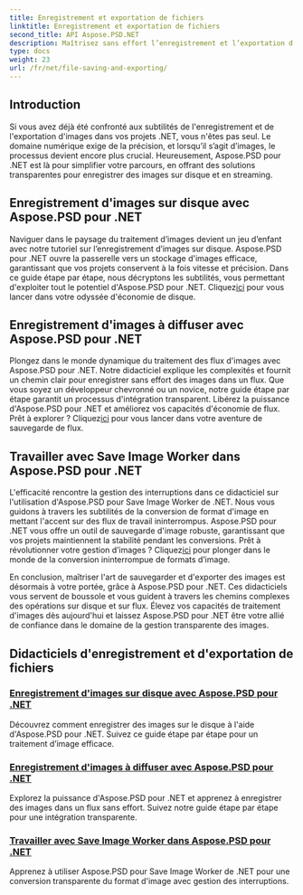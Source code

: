 ```yaml
---
title: Enregistrement et exportation de fichiers
linktitle: Enregistrement et exportation de fichiers
second_title: API Aspose.PSD.NET
description: Maîtrisez sans effort l’enregistrement et l’exportation d’images avec Aspose.PSD pour .NET. Suivez nos didacticiels étape par étape pour des opérations efficaces sur les disques et les flux.
type: docs
weight: 23
url: /fr/net/file-saving-and-exporting/
---
```

## Introduction

Si vous avez déjà été confronté aux subtilités de l'enregistrement et de l'exportation d'images dans vos projets .NET, vous n'êtes pas seul. Le domaine numérique exige de la précision, et lorsqu’il s’agit d’images, le processus devient encore plus crucial. Heureusement, Aspose.PSD pour .NET est là pour simplifier votre parcours, en offrant des solutions transparentes pour enregistrer des images sur disque et en streaming.

## Enregistrement d'images sur disque avec Aspose.PSD pour .NET

 Naviguer dans le paysage du traitement d’images devient un jeu d’enfant avec notre tutoriel sur l’enregistrement d’images sur disque. Aspose.PSD pour .NET ouvre la passerelle vers un stockage d'images efficace, garantissant que vos projets conservent à la fois vitesse et précision. Dans ce guide étape par étape, nous décryptons les subtilités, vous permettant d'exploiter tout le potentiel d'Aspose.PSD pour .NET. Cliquez[ici](./save-images-to-disk/) pour vous lancer dans votre odyssée d'économie de disque.

## Enregistrement d'images à diffuser avec Aspose.PSD pour .NET

Plongez dans le monde dynamique du traitement des flux d'images avec Aspose.PSD pour .NET. Notre didacticiel explique les complexités et fournit un chemin clair pour enregistrer sans effort des images dans un flux. Que vous soyez un développeur chevronné ou un novice, notre guide étape par étape garantit un processus d'intégration transparent. Libérez la puissance d'Aspose.PSD pour .NET et améliorez vos capacités d'économie de flux. Prêt à explorer ? Cliquez[ici](./save-images-to-stream/) pour vous lancer dans votre aventure de sauvegarde de flux.

## Travailler avec Save Image Worker dans Aspose.PSD pour .NET

 L'efficacité rencontre la gestion des interruptions dans ce didacticiel sur l'utilisation d'Aspose.PSD pour Save Image Worker de .NET. Nous vous guidons à travers les subtilités de la conversion de format d'image en mettant l'accent sur des flux de travail ininterrompus. Aspose.PSD pour .NET vous offre un outil de sauvegarde d'image robuste, garantissant que vos projets maintiennent la stabilité pendant les conversions. Prêt à révolutionner votre gestion d’images ? Cliquez[ici](./save-image-worker/) pour plonger dans le monde de la conversion ininterrompue de formats d’image.

En conclusion, maîtriser l'art de sauvegarder et d'exporter des images est désormais à votre portée, grâce à Aspose.PSD pour .NET. Ces didacticiels vous servent de boussole et vous guident à travers les chemins complexes des opérations sur disque et sur flux. Élevez vos capacités de traitement d'images dès aujourd'hui et laissez Aspose.PSD pour .NET être votre allié de confiance dans le domaine de la gestion transparente des images.

## Didacticiels d'enregistrement et d'exportation de fichiers
### [Enregistrement d'images sur disque avec Aspose.PSD pour .NET](./save-images-to-disk/)
Découvrez comment enregistrer des images sur le disque à l'aide d'Aspose.PSD pour .NET. Suivez ce guide étape par étape pour un traitement d’image efficace.
### [Enregistrement d'images à diffuser avec Aspose.PSD pour .NET](./save-images-to-stream/)
Explorez la puissance d'Aspose.PSD pour .NET et apprenez à enregistrer des images dans un flux sans effort. Suivez notre guide étape par étape pour une intégration transparente.
### [Travailler avec Save Image Worker dans Aspose.PSD pour .NET](./save-image-worker/)
Apprenez à utiliser Aspose.PSD pour Save Image Worker de .NET pour une conversion transparente du format d'image avec gestion des interruptions.
